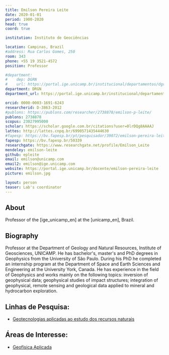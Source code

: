 ```yaml
---
title: Emilson Pereira Leite
date: 2020-01-01
period: 1900-2020
head: true
coord: true

institution: Instituto de Geociências

location: Campinas, Brazil
#address: Rua Carlos Gomes, 250
room: 343
phone: +55 19 3521-4572
position: Professor

#department:
#    dep: DGRN
#    url: https://portal.ige.unicamp.br/institucional/departamentos/dgrn
department: DRGN
department_url: https://portal.ige.unicamp.br/institucional/departamentos/dgrn

orcid: 0000-0003-1691-6243
researcherid: D-3863-2012
#publons: https://publons.com/researcher/2738878/emilson-p-leite/
publons: 2738878
scopus: 23027995000
scholar: https://scholar.google.com.br/citations?user=0lrDQg8AAAAJ
lattes: http://lattes.cnpq.br/6990571435444630
#fapesp: https://bv.fapesp.br/pt/pesquisador/39072/emilson-pereira-leite/
fapesp: https://bv.fapesp.br/50339
researchgate: https://www.researchgate.net/profile/Emilson_Leite
mendeley: emilson-leite
github: epleite
email: emilson@unicamp.com
email2: emilson@ige.unicamp.com
website: https://portal.ige.unicamp.br/docente/emilson-pereira-leite
picture: emilson.jpg

layout: person
teaser: Lab's coordinator
---
```


<!--# *Professor*-->

<!--Diferentes formas de ajustar o tamanho da imagem-->
<!--![Emilson](../images/pic/emilson.jpg)
![test image size](../images/pic/emilson.jpg){:class="img-responsive"}
![test image size](../images/pic/emilson.jpg){:height="50%" width="50%"}
![test image size](../images/pic/emilson.jpg){:height="700px" width="400px"}-->
<!---->


<!--![test image size](../images/pic/emilson.jpg){:class="img-responsive":height="50%" width="50%"}-->


<!--
   -<div class="container">
   -    <div class="row">
   -        <div class="col-xs-7">
   -            <img src="holder.js/300x200" class="rounded-circle">
   -        </div>
   -    </div>
   -</div>
   -->

<!--<img src="holder.js/300x200" class="rounded-circle">-->

<!--<img src="../images/pic/emilson.jpg" class="rounded-circle">-->
<!--<img src="../images/pic/emilson.jpg" class="rounded-pill">-->

<!--
   -<img src="../images/pic/emilson.jpg" class="rounded-circle-lg">
   -<img src="../images/pic/emilson.jpg" class="rounded-lg">
   -<img src="../images/pic/emilson.jpg" class="rounded-sm">
   -->

<!--<img src="holder.js/300x200">-->

<!--
   -## Info
   -
   -* [emilson@ige.unicamp.br](mailto:emilson@ige.unicamp.br)
   -* [+55 19 3521-4572](tel:%2B55193521-4572)
   -* Room 343
   -* [Website](https://portal.ige.unicamp.br/docente/emilson-pereira-leite)
   -* [Curriculum Lattes](http://lattes.cnpq.br/6990571435444630)
   -* [Google Scholar](https://scholar.google.com.br/citations?hl=pt-BR&oi=ao&user=0lrDQg8AAAAJ)
   -->

## About

Professor of the [ige_unicamp_en] at the [unicamp_en], Brazil.

## Biography

Professor at the Department of Geology and Natural Resources, Institute of Geosciences, UNICAMP. He has bachelor's, master's and PhD degrees in Geophysics from the University of São Paulo. During his PhD he completed an internship program at the Department of Space and Earth Sciences and Engineering at the University York, Canada. He has experience in the field of Geophysics and works mainly on the following topics: inversion of geophysical data; geophysical studies of impact structures; integration of geophysical, remote sensing and geological data applied to mineral and hydrocarbon exploration.

## Linhas de Pesquisa:
* [Geotecnologias aplicadas ao estudo dos recursos naturais](https://portal.ige.unicamp.br/linha-de-pesquisa/geotecnologias-aplicadas-ao-estudo-dos-recursos-naturais)

## Áreas de Interesse:
* [Geofísica Aplicada](https://portal.ige.unicamp.br/areas-de-interesse/geofisica-aplicada)
